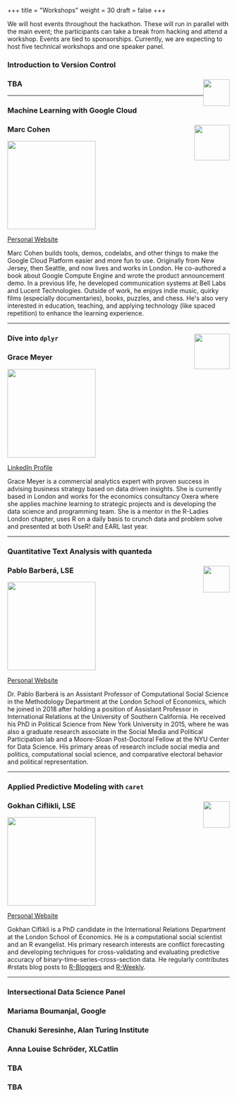 +++
title = "Workshops"
weight = 30
draft = false
+++

We will host events throughout the hackathon. These will run in parallel with the main event; the participants can take a break from hacking and attend a workshop. Events are tied to sponsorships. Currently, we are expecting to host five technical workshops and one speaker panel.

### Introduction to Version Control
### TBA <img style="float: right;" src="images/mark.png" height="60">

---

### Machine Learning with Google Cloud
### Marc Cohen<img style="float: right;" src="images/google.png" height="80">

<img src="images/cohen.jpg" width="200">

[Personal Website](https://www.mcohen.io/)

Marc Cohen builds tools, demos, codelabs, and other things to make the Google Cloud Platform easier and more fun to use. Originally from New Jersey, then Seattle, and now lives and works in London. He co-authored a book about Google Compute Engine and wrote the product announcement demo. In a previous life, he developed communication systems at Bell Labs and Lucent Technologies. Outside of work, he enjoys indie music, quirky films (especially documentaries), books, puzzles, and chess. He's also very interested in education, teaching, and applying technology (like spaced repetition) to enhance the learning experience.

---

### Dive into `dplyr` <img style="float: right;" src="images/r-ladies.png" height="80">
### Grace Meyer

<img src="images/meyer.jpg" width="200">

[LinkedIn Profile](https://www.linkedin.com/in/grace-meyer-b039803b/)

Grace Meyer is a commercial analytics expert with proven success in advising business strategy based on data driven insights. She is currently based in London and works for the economics consultancy Oxera where she applies machine learning to strategic projects and is developing the data science and programming team. She is a mentor in the R-Ladies London chapter, uses R on a daily basis to crunch data and problem solve and presented at both UseR! and EARL last year.

---

### Quantitative Text Analysis with quanteda
### Pablo Barberá, LSE <img style="float: right;" src="images/quanteda.png" height="60">

<img src="images/barbera.jpg" width="200">

[Personal Website](http://pablobarbera.com/)

Dr. Pablo Barberá is an Assistant Professor of Computational Social Science in the Methodology Department at the London School of Economics, which he joined in 2018 after holding a position of Assistant Professor in International Relations at the University of Southern California. He received his PhD in Political Science from New York University in 2015, where he was also a graduate research associate in the Social Media and Political Participation lab and a Moore-Sloan Post-Doctoral Fellow at the NYU Center for Data Science. His primary areas of research include social media and politics, computational social science, and comparative electoral behavior and political representation.

---

### Applied Predictive Modeling with `caret`
### Gokhan Ciflikli, LSE <img style="float: right;" src="images/r.png" height="60">

<img src="images/ciflikli.jpg" width="200">

[Personal Website](https://www.gokhanciflikli.com)

Gokhan Ciflikli is a PhD candidate in the International Relations Department at the London School of Economics. He is a computational social scientist and an R evangelist. His primary research interests are conflict forecasting and developing techniques for cross-validating and evaluating predictive accuracy of binary-time-series-cross-section data. He regularly contributes #rstats blog posts to [R-Bloggers](https://www.r-bloggers.com/) and [R-Weekly](https://rweekly.org/).

---

### Intersectional Data Science Panel
### Mariama Boumanjal, Google
### Chanuki Seresinhe, Alan Turing Institute
### Anna Louise Schröder, XLCatlin
### TBA
### TBA